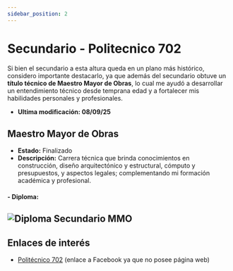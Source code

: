 ```yaml
---
sidebar_position: 2
---
```


# Secundario - Politecnico 702

Si bien el secundario a esta altura queda en un plano más histórico, considero importante destacarlo, ya que además del secundario obtuve un **título técnico de Maestro Mayor de Obras**, lo cual me ayudó a desarrollar un entendimiento técnico desde temprana edad y a fortalecer mis habilidades personales y profesionales.  
- **Ultima modificación: 08/09/25**


## Maestro Mayor de Obras


- **Estado:** Finalizado  
- **Descripción:** Carrera técnica que brinda conocimientos en construcción, diseño arquitectónico y estructural, cómputo y presupuestos, y aspectos legales; complementando mi formación académica y profesional.

#### - Diploma:
![Diploma Secundario MMO](@site/static/img/Diploma-Secundario.jpeg)
---

## Enlaces de interés
- [Politécnico 702](https://www.facebook.com/polirwinfo)  (enlace a Facebook ya que no posee página web)
  
 
 

